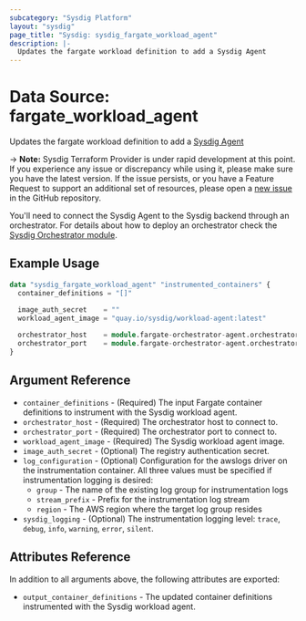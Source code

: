 ```yaml
---
subcategory: "Sysdig Platform"
layout: "sysdig"
page_title: "Sysdig: sysdig_fargate_workload_agent"
description: |-
  Updates the fargate workload definition to add a Sysdig Agent
---
```


# Data Source: fargate_workload_agent

Updates the fargate workload definition to add a [Sysdig Agent](https://docs.sysdig.com/en/docs/installation/serverless-agents/aws-fargate-serverless-agents/)

-> **Note:** Sysdig Terraform Provider is under rapid development at this point. If you experience any issue or discrepancy while using it, please make sure you have the latest version. If the issue persists, or you have a Feature Request to support an additional set of resources, please open a [new issue](https://github.com/sysdiglabs/terraform-provider-sysdig/issues/new) in the GitHub repository.

You'll need to connect the Sysdig Agent to the Sysdig backend through an orchestrator. For details about how to deploy an orchestrator check the [Sysdig Orchestrator module](https://registry.terraform.io/modules/sysdiglabs/fargate-orchestrator-agent/aws/latest).

## Example Usage

```terraform
data "sysdig_fargate_workload_agent" "instrumented_containers" {
  container_definitions = "[]"

  image_auth_secret    = ""
  workload_agent_image = "quay.io/sysdig/workload-agent:latest"
  
  orchestrator_host    = module.fargate-orchestrator-agent.orchestrator_host
  orchestrator_port    = module.fargate-orchestrator-agent.orchestrator_port
}
```

## Argument Reference

* `container_definitions` - (Required) The input Fargate container definitions to instrument with the Sysdig workload agent.
* `orchestrator_host` - (Required) The orchestrator host to connect to.
* `orchestrator_port` - (Required) The orchestrator port to connect to.
* `workload_agent_image` - (Required) The Sysdig workload agent image.
* `image_auth_secret` - (Optional) The registry authentication secret.
* `log_configuration` - (Optional) Configuration for the awslogs driver on the instrumentation container. All three values must be specified if instrumentation logging is desired:
  * `group` - The name of the existing log group for instrumentation logs
  * `stream_prefix` - Prefix for the instrumentation log stream
  * `region` - The AWS region where the target log group resides
* `sysdig_logging` - (Optional) The instrumentation logging level: `trace`, `debug`, `info`, `warning`, `error`, `silent`.


## Attributes Reference

In addition to all arguments above, the following attributes are exported:

* `output_container_definitions` - The updated container definitions instrumented with the Sysdig workload agent.
